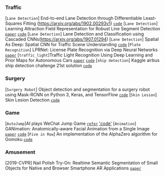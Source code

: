 


### Traffic
[`Lane Detection`] End-to-end Lane Detection through Differentiable Least-Squares Fitting (https://arxiv.org/abs/1902.00293v1) [`code`](https://github.com/wvangansbeke/LaneDetection_End2End)
[`Lane Detection`] Learning Attraction Field Representation for Robust Line Segment Detection [`paper`](https://arxiv.org/abs/1812.02122) [`code`](https://github.com/cherubicXN/afm_cvpr2019)
[`Lane Detection`] Lane Detection and Classification using Cascaded CNNs(https://arxiv.org/abs/1907.01294)
[`Lane Detection`] Spatial As Deep: Spatial CNN for Traffic Scene Understanding [`code`](https://github.com/cardwing/Codes-for-Lane-Detection)
[`Plate Recognition`] LPRNet: License Plate Recognition via Deep Neural Networks [`paper`](https://arxiv.org/abs/1806.10447v1)
[`traffic_light`]Traffic Light Recognition Using Deep Learning and Prior Maps for Autonomous Cars [`paper`](https://arxiv.org/abs/1905.03704) [`code`](https://github.com/LCAD-UFES/carmen_lcad/blob/master/src/traffic_light_yolo/README.md)
[`ship detection`] Kaggle airbus ship detection challenge 21st solution [`code`](https://github.com/pascal1129/kaggle_airbus_ship_detection)
 

### Surgery

[`Surgery Robot`] Object detection and segmentation for a surgery robot using Mask-RCNN on Python 3, Keras, and TensorFlow [`code`](https://github.com/SUYEgit/Surgery-Robot-Detection-Segmentation)
[`Skin Lesion`] Skin Lesion Detection [`code`](https://github.com/AakashKumarNain/skin_cancer_detection)

### Game 
[`AutoJump`]AI plays WeChat Jump Game [`refer`](https://zhuanlan.zhihu.com/p/32636329) ['code'](https://github.com/Prinsphield/Wechat_AutoJump)
[`Animation`] GANimation: Anatomically-aware Facial Animation from a Single Image [`paper`](https://arxiv.org/abs/1807.09251) [`code`](https://github.com/albertpumarola/GANimation)
[`Five in Row`] An implementation of the AlphaZero algorithm for Gomoku [`code`](https://github.com/junxiaosong/AlphaZero_Gomoku)

### Amusement

[2019-CVPR] Nail Polish Try-On: Realtime Semantic Segmentation of Small Objects for Native and Browser Smartphone AR Applications [`paper`](https://arxiv.org/abs/1906.02222)
